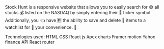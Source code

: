 Stock Hunt is a responsive website that allows you to easily search for 😅 all stocks 💰 listed on the NASDAQ by simply entering their 👏 ticker symbol. Additionally, you 👈 have 🈶 the ability to save and delete 🔋 items to a watchlist for 🌼 your convenience. 🏪

Technologies used: 
HTML
CSS
React js
Apex charts
Framer motion
Yahoo finance API
React router

